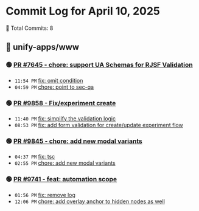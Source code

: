 # Commit Log for April 10, 2025

📝 Total Commits: 8

## 📁 unify-apps/www

### 🟢 [PR #7645 - chore: support UA Schemas for RJSF Validation](https://github.com/unify-apps/www/pull/7645)

- `11:54 PM` [fix: omit condition](https://github.com/unify-apps/www/commit/ee6ec273e45c1df576e04d977ed24f8ea6a97a50)
- `04:59 PM` [chore: point to sec-qa](https://github.com/unify-apps/www/commit/ccb094635ee75f780129817dad753a14cc03b228)

### 🟢 [PR #9858 - Fix/experiment create](https://github.com/unify-apps/www/pull/9858)

- `11:40 PM` [fix: simplify the validation logic](https://github.com/unify-apps/www/commit/2bf1a80974d7434f37ae0c20910589089ccee4d2)
- `08:53 PM` [fix: add form validation for create/update experiment flow](https://github.com/unify-apps/www/commit/057682144864633e9d8ec4f207612565f20ab5a5)

### 🟢 [PR #9845 - chore: add new modal variants](https://github.com/unify-apps/www/pull/9845)

- `04:37 PM` [fix: tsc](https://github.com/unify-apps/www/commit/6c35a846fc0d9ac8825606bcfd7789f2667519fe)
- `02:55 PM` [chore: add new modal variants](https://github.com/unify-apps/www/commit/dfbd658f79c4098851a54022873bd80521f65b76)

### 🟢 [PR #9741 - feat: automation scope](https://github.com/unify-apps/www/pull/9741)

- `01:56 PM` [fix: remove log](https://github.com/unify-apps/www/commit/3152d60d52a2a7dfc99f70a1307225882b2db9f8)
- `12:06 PM` [chore: add overlay anchor to hidden nodes as well](https://github.com/unify-apps/www/commit/5872aded288746a14d89a5f23912ba66ee272f03)


